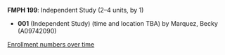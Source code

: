 **FMPH 199**: Independent Study (2–4 units, by 1)

- **001** (Independent Study) (time and location TBA) by Marquez, Becky (A09742090)

[Enrollment numbers over time](./FMPH199.tsv)

